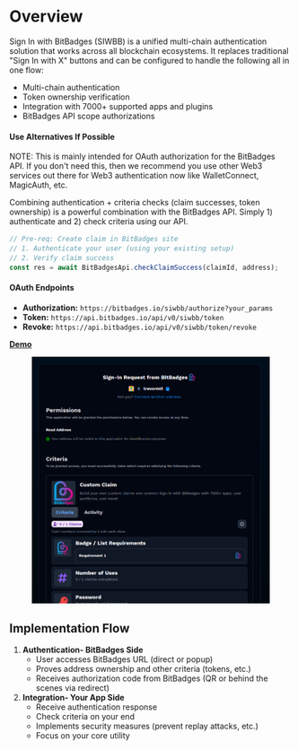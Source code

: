 # Overview

Sign In with BitBadges (SIWBB) is a unified multi-chain authentication solution that works across all blockchain ecosystems. It replaces traditional "Sign In with X" buttons and can be configured to handle the following all in one flow:

* Multi-chain authentication
* Token ownership verification
* Integration with 7000+ supported apps and plugins
* BitBadges API scope authorizations

#### Use Alternatives If Possible

NOTE: This is mainly intended for OAuth authorization for the BitBadges API. If you don't need this, then we recommend you use other Web3 services out there for Web3 authentication now like WalletConnect, MagicAuth, etc.&#x20;

Combining authentication + criteria checks (claim successes, token ownership) is a powerful combination with the BitBadges API. Simply 1) authenticate and 2) check criteria using our API.

```typescript
// Pre-req: Create claim in BitBadges site
// 1. Authenticate your user (using your existing setup)
// 2. Verify claim success
const res = await BitBadgesApi.checkClaimSuccess(claimId, address);
```

#### OAuth Endpoints

* **Authorization:** `https://bitbadges.io/siwbb/authorize?your_params`
* **Token:** `https://api.bitbadges.io/api/v0/siwbb/token`
* **Revoke:** `https://api.bitbadges.io/api/v0/siwbb/token/revoke`

[**Demo**](https://bitbadges.io/siwbb/authorize?client_id=example-client-id\&redirect_uri=https://example.com&)

<figure><img src="../../../.gitbook/assets/image (2) (1) (1) (1) (1) (1) (1) (1) (1) (1) (1) (1) (1) (1) (1) (1) (1) (1) (1) (1) (1) (1).png" alt=""><figcaption></figcaption></figure>

## Implementation Flow

1. **Authentication- BitBadges Side**
   * User accesses BitBadges URL (direct or popup)
   * Proves address ownership and other criteria (tokens, etc.)
   * Receives authorization code from BitBadges (QR or behind the scenes via redirect)
2. **Integration- Your App Side**
   * Receive authentication response
   * Check criteria on your end
   * Implements security measures (prevent replay attacks, etc.)
   * Focus on your core utility
